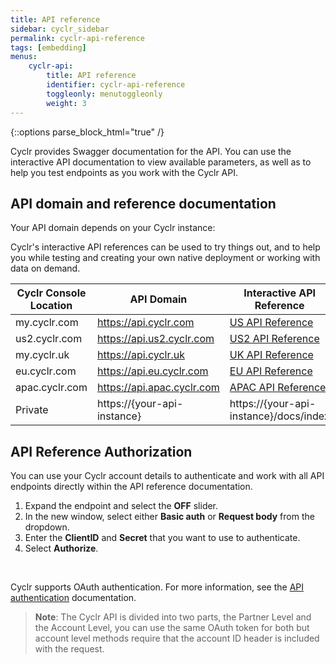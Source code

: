 ```yaml
---
title: API reference
sidebar: cyclr_sidebar
permalink: cyclr-api-reference
tags: [embedding]
menus:
    cyclr-api:
        title: API reference
        identifier: cyclr-api-reference
        toggleonly: menutoggleonly
        weight: 3
---
```

{::options parse_block_html="true" /}
<section class="card">

Cyclr provides Swagger documentation for the API.  You can use the interactive API documentation to view available parameters, as well as to help you test endpoints as you work with the Cyclr API.

</section>
<section class="card">

## API domain and reference documentation

Your API domain depends on your Cyclr instance:

Cyclr's interactive API references can be used to try things out, and to help you while testing and creating your own native deployment or working with data on demand.

| Cyclr Console Location | API Domain | Interactive API Reference |
| --- | --- | --- |
| my.cyclr.com | https://api.cyclr.com | [US API Reference](https://api.cyclr.com/docs/index) |
| us2.cyclr.com | https://api.us2.cyclr.com | [US2 API Reference](https://api.us2.cyclr.com/docs/index)
| my.cyclr.uk | https://api.cyclr.uk | [UK API Reference](https://api.cyclr.uk/docs/index) |
| eu.cyclr.com | https://api.eu.cyclr.com | [EU API Reference](https://api.eu.cyclr.com/docs/index) |
| apac.cyclr.com | https://api.apac.cyclr.com | [APAC API Reference](https://api.apac.cyclr.com/docs/index) |
| Private | https://{your-api-instance} | https://\{your-api-instance\}/docs/index |



</section>
<section class="card">

## API Reference Authorization

You can use your Cyclr account details to authenticate and work with all API endpoints directly within the API reference documentation.

1.  Expand the endpoint and select the **OFF** slider. 
2.  In the new window, select either **Basic auth** or **Request body** from the dropdown.
3.  Enter the **ClientID** and **Secret** that you want to use to authenticate.
4.  Select **Authorize**.

<br/>

Cyclr supports OAuth authentication. For more information, see the [API authentication](./cyclr-api-authentication) documentation.

> **Note**: The Cyclr API is divided into two parts, the Partner Level and the Account Level, you can use the same OAuth token for both but account level methods require that the account ID header is included with the request.

</section>
